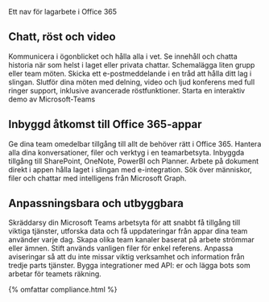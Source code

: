 

Ett nav för lagarbete i Office 365 

## Chatt, röst och video
Kommunicera i ögonblicket och hålla alla i vet. Se innehåll och chatta historia när som helst i laget eller privata chattar. Schemalägga liten grupp eller team möten. Skicka ett e-postmeddelande i en tråd att hålla ditt lag i slingan. Slutför dina möten med delning, video och ljud konferens med full ringer support, inklusive avancerade röstfunktioner. 
Starta en interaktiv demo av Microsoft-Teams 

## Inbyggd åtkomst till Office 365-appar
Ge dina team omedelbar tillgång till allt de behöver rätt i Office 365. Hantera alla dina konversationer, filer och verktyg i en teamarbetsyta. Inbyggda tillgång till SharePoint, OneNote, PowerBI och Planner. Arbete på dokument direkt i appen hålla laget i slingan med e-integration. Sök över människor, filer och chattar med intelligens från Microsoft Graph. 

## Anpassningsbara och utbyggbara
Skräddarsy din Microsoft Teams arbetsyta för att snabbt få tillgång till viktiga tjänster, utforska data och få uppdateringar från appar dina team använder varje dag. Skapa olika team kanaler baserat på arbete strömmar eller ämnen. Stift används vanligen filer för enkel referens. Anpassa aviseringar så att du inte missar viktig verksamhet och information från tredje parts tjänster. Bygga integrationer med API: er och lägga bots som arbetar för teamets räkning. 




{% omfattar compliance.html %}
